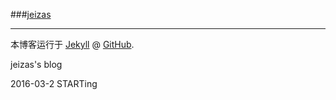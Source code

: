 ###[jeizas](http://www.github.com/jeizas)

---

本博客运行于 [Jekyll](http://jekyllrb.com) @ [GitHub](http://github.com/jeizas).

jeizas's blog

2016-03-2 STARTing

